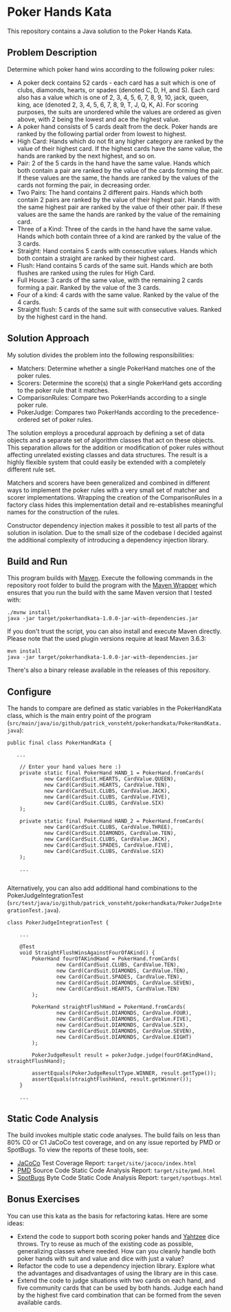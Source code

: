 # Poker Hands Kata

This repository contains a Java solution to the Poker Hands Kata.

## Problem Description

Determine which poker hand wins according to the following poker rules:

* A poker deck contains 52 cards - each card has a suit which is one of clubs, diamonds, hearts, or spades (denoted C, D, H, and S). Each card also has a value which is one of 2, 3, 4, 5, 6, 7, 8, 9, 10, jack, queen, king, ace (denoted 2, 3, 4, 5, 6, 7, 8, 9, T, J, Q, K, A). For scoring purposes, the suits are unordered while the values are ordered as given above, with 2 being the lowest and ace the highest value.
* A poker hand consists of 5 cards dealt from the deck. Poker hands are ranked by the following partial order from lowest to highest.
* High Card: Hands which do not fit any higher category are ranked by the value of their highest card. If the highest cards have the same value, the hands are ranked by the next highest, and so on.
* Pair: 2 of the 5 cards in the hand have the same value. Hands which both contain a pair are ranked by the value of the cards forming the pair. If these values are the same, the hands are ranked by the values of the cards not forming the pair, in decreasing order.
* Two Pairs: The hand contains 2 different pairs. Hands which both contain 2 pairs are ranked by the value of their highest pair. Hands with the same highest pair are ranked by the value of their other pair. If these values are the same the hands are ranked by the value of the remaining card.
* Three of a Kind: Three of the cards in the hand have the same value. Hands which both contain three of a kind are ranked by the value of the 3 cards.
* Straight: Hand contains 5 cards with consecutive values. Hands which both contain a straight are ranked by their highest card.
* Flush: Hand contains 5 cards of the same suit. Hands which are both flushes are ranked using the rules for High Card.
* Full House: 3 cards of the same value, with the remaining 2 cards forming a pair. Ranked by the value of the 3 cards.
* Four of a kind: 4 cards with the same value. Ranked by the value of the 4 cards.
* Straight flush: 5 cards of the same suit with consecutive values. Ranked by the highest card in the hand.

## Solution Approach

My solution divides the problem into the following responsibilities:
* Matchers: Determine whether a single PokerHand matches one of the poker rules.
* Scorers: Determine the score(s) that a single PokerHand gets according to the poker rule that it matches.
* ComparisonRules: Compare two PokerHands according to a single poker rule.
* PokerJudge: Compares two PokerHands according to the precedence-ordered set of poker rules.

The solution employs a procedural approach by defining a set of data objects and a separate set of algorithm classes 
that act on these objects. This separation allows for the addition or modification of poker rules without affecting 
unrelated existing classes and data structures. The result is a highly flexible system that could easily be extended with a completely 
different rule set.

Matchers and scorers have been generalized and combined in different ways to implement the poker rules with a very small
set of matcher and scorer implementations. Wrapping the creation of the ComparisonRules in a factory class hides this 
implementation detail and re-establishes meaningful names for the construction of the rules.

Constructor dependency injection makes it possible to test all parts of the solution in isolation. Due to the small
size of the codebase I decided against the additional complexity of introducing a dependency injection library.

## Build and Run
This program builds with [Maven](https://maven.apache.org/). 
Execute the following commands in the repository root folder to build the program with the 
[Maven Wrapper](https://maven.apache.org/wrapper/) which ensures that you run the build with the same Maven version 
that I tested with:
```
./mvnw install 
java -jar target/pokerhandkata-1.0.0-jar-with-dependencies.jar 
```

If you don't trust the script, you can also install and execute Maven directly. Please note that the used plugin 
versions require at least Maven 3.6.3:
```
mvn install
java -jar target/pokerhandkata-1.0.0-jar-with-dependencies.jar 
```

There's also a binary release available in the releases of this repository.

## Configure
The hands to compare are defined as static variables in the PokerHandKata class, which is the main entry point of the
program (`src/main/java/io/github/patrick_vonsteht/pokerhandkata/PokerHandKata.java`):
```
public final class PokerHandKata {
   
   ...

    // Enter your hand values here :)
    private static final PokerHand HAND_1 = PokerHand.fromCards(
            new Card(CardSuit.HEARTS, CardValue.QUEEN),
            new Card(CardSuit.HEARTS, CardValue.TEN),
            new Card(CardSuit.CLUBS, CardValue.JACK),
            new Card(CardSuit.CLUBS, CardValue.FIVE),
            new Card(CardSuit.CLUBS, CardValue.SIX)
    );

    private static final PokerHand HAND_2 = PokerHand.fromCards(
            new Card(CardSuit.CLUBS, CardValue.THREE),
            new Card(CardSuit.DIAMONDS, CardValue.TEN),
            new Card(CardSuit.CLUBS, CardValue.JACK),
            new Card(CardSuit.SPADES, CardValue.FIVE),
            new Card(CardSuit.CLUBS, CardValue.SIX)
    );
    
    ...
    
```

Alternatively, you can also add additional hand combinations to the PokerJudgeIntegrationTest 
(`src/test/java/io/github/patrick_vonsteht/pokerhandkata/PokerJudgeIntegrationTest.java`).

```
class PokerJudgeIntegrationTest {

    ...
    
    @Test
    void StraightFlushWinsAgainstFourOfAKind() {
        PokerHand fourOfAKindHand = PokerHand.fromCards(
                new Card(CardSuit.CLUBS, CardValue.TEN),
                new Card(CardSuit.DIAMONDS, CardValue.TEN),
                new Card(CardSuit.SPADES, CardValue.TEN),
                new Card(CardSuit.DIAMONDS, CardValue.SEVEN),
                new Card(CardSuit.HEARTS, CardValue.TEN)
        );

        PokerHand straightFlushHand = PokerHand.fromCards(
                new Card(CardSuit.DIAMONDS, CardValue.FOUR),
                new Card(CardSuit.DIAMONDS, CardValue.FIVE),
                new Card(CardSuit.DIAMONDS, CardValue.SIX),
                new Card(CardSuit.DIAMONDS, CardValue.SEVEN),
                new Card(CardSuit.DIAMONDS, CardValue.EIGHT)
        );

        PokerJudgeResult result = pokerJudge.judge(fourOfAKindHand, straightFlushHand);

        assertEquals(PokerJudgeResultType.WINNER, result.getType());
        assertEquals(straightFlushHand, result.getWinner());
    }
    
    ...
```

## Static Code Analysis
The build invokes multiple static code analyses. The build fails on less than 80% C0 or C1 JaCoCo test coverage, and on
any issue reported by PMD or SpotBugs. To view the reports of these tools, see:
* [JaCoCo](https://www.jacoco.org/jacoco/) Test Coverage Report: `target/site/jacoco/index.html`
* [PMD](https://pmd.github.io/) Source Code Static Code Analysis Report: `target/site/pmd.html`
* [SpotBugs](https://spotbugs.github.io/) Byte Code Static Code Analysis Report: `target/spotbugs.html`


## Bonus Exercises
You can use this kata as the basis for refactoring katas. Here are some ideas:
* Extend the code to support both scoring poker hands and [Yahtzee](https://en.wikipedia.org/wiki/Yahtzee) dice throws. 
  Try to reuse as much of the existing code as possible, generalizing classes where needed. How can you cleanly handle
  both poker hands with suit and value and dice with just a value?
* Refactor the code to use a dependency injection library. Explore what the advantages and disadvantages of using the
  library are in this case.
* Extend the code to judge situations with two cards on each hand, and five community cards that can be used by both 
  hands. Judge each hand by the highest five card combination that can be formed from the seven available cards.